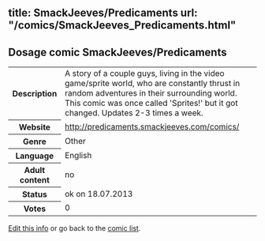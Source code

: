title: SmackJeeves/Predicaments
url: "/comics/SmackJeeves_Predicaments.html"
---
Dosage comic SmackJeeves/Predicaments
-----------------------------------------

<p id="msg"></p>
<script type="text/javascript">
if (window.location.search === '?edit_info_mail=sent_ok') {
  var elem = document.getElementById("msg");
  elem.innerHTML = 'Edited information sucessfully sent for review, which is usually done daily. Thanks!';
  elem.className = 'ok';
}
</script>
<table class="comicinfo">
<tr>
<th>Description</th><td>A story of a couple guys, living in the video game/sprite world, who are constantly thrust in random adventures in their surrounding world. This comic was once called 'Sprites!' but it got changed. Updates 2-3 times a week.</td>
</tr>
<tr>
<th>Website</th><td><a href="http://predicaments.smackjeeves.com/comics/">http://predicaments.smackjeeves.com/comics/</a></td>
</tr>
<tr>
<th>Genre</th><td>Other</td>
</tr>
<tr>
<th>Language</th><td>English</td>
</tr>
<tr>
<th>Adult content</th><td>no</td>
</tr>
<tr>
<th>Status</th><td>ok on 18.07.2013</td>
</tr>
<tr>
<th>Votes</th><td>0</td>
</tr>
</table>

[Edit this info](SmackJeeves_Predicaments_edit.html) or go back to the [comic list](../comic-index.html).
